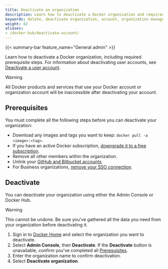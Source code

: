 ```yaml
---
title: Deactivate an organization
description: Learn how to deactivate a Docker organization and required prerequisite steps.
keywords: delete, deactivate organization, account, organization management, Admin Console, cancel subscription
weight: 42
aliases:
- /docker-hub/deactivate-account/
---
```


{{< summary-bar feature_name="General admin" >}}

Learn how to deactivate a Docker organization, including required prerequisite
steps. For information about deactivating user
accounts, see [Deactivate a user account](../../accounts/deactivate-user-account.md).

> [!WARNING]
>
> All Docker products and services that use your Docker account or organization
account will be inaccessible after deactivating your account.

## Prerequisites

You must complete all the following steps before you can deactivate your
organization:

- Download any images and tags you want to keep:
  `docker pull -a <image>:<tag>`.
- If you have an active Docker subscription, [downgrade it to a free subscription](../../subscription/change.md).
- Remove all other members within the organization.
- Unlink your [GitHub and Bitbucket accounts](../../docker-hub/repos/manage/builds/link-source.md#unlink-a-github-user-account).
- For Business organizations, [remove your SSO connection](/manuals/enterprise/security/single-sign-on/manage.md#remove-an-organization).

## Deactivate

You can deactivate your organization using either the Admin Console or
Docker Hub.

> [!WARNING]
>
> This cannot be undone. Be sure you've gathered all the data you need from
your organization before deactivating it.

1. Sign in to [Docker Home](https://app.docker.com) and select the organization
you want to deactivate.
1. Select **Admin Console**, then **Deactivate**. If the **Deactivate**
button is unavailable, confirm you've completed all [Prerequisites](#prerequisites).
1. Enter the organization name to confirm deactivation.
1. Select **Deactivate organization**.

